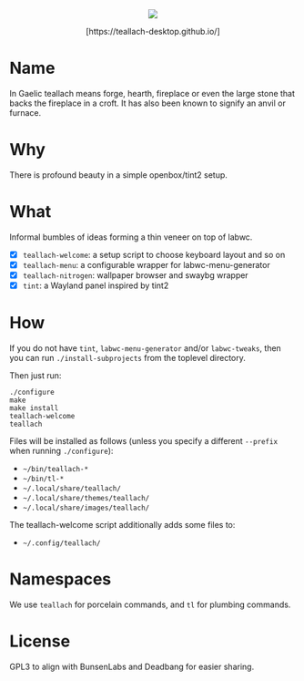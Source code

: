 <div align="center">
<img src="https://teallach-desktop.github.io/images/bang-light.png"/>
<p>[https://teallach-desktop.github.io/]</p>
</div>

[https://teallach-desktop.github.io/]: https://teallach-desktop.github.io/

# Name

In Gaelic teallach means forge, hearth, fireplace or even the large stone that
backs the fireplace in a croft. It has also been known to signify an anvil or
furnace.

# Why

There is profound beauty in a simple openbox/tint2 setup.

# What

Informal bumbles of ideas forming a thin veneer on top of labwc.

- [x] `teallach-welcome`: a setup script to choose keyboard layout and so on
- [x] `teallach-menu`: a configurable wrapper for labwc-menu-generator
- [x] `teallach-nitrogen`: wallpaper browser and swaybg wrapper
- [x] `tint`: a Wayland panel inspired by tint2

# How

If you do not have `tint`, `labwc-menu-generator` and/or `labwc-tweaks`, then
you can run `./install-subprojects` from the toplevel directory.

Then just run:

    ./configure
    make
    make install
    teallach-welcome
    teallach

Files will be installed as follows (unless you specify a different `--prefix`
when running `./configure`):

- `~/bin/teallach-*`
- `~/bin/tl-*`
- `~/.local/share/teallach/`
- `~/.local/share/themes/teallach/`
- `~/.local/share/images/teallach/`

The teallach-welcome script additionally adds some files to:

- `~/.config/teallach/`

# Namespaces

We use `teallach` for porcelain commands, and `tl` for plumbing commands.

# License

GPL3 to align with BunsenLabs and Deadbang for easier sharing.
